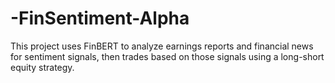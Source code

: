 # -FinSentiment-Alpha
This project uses FinBERT to analyze earnings reports and financial news for sentiment signals, then trades based on those signals using a long-short equity strategy.
